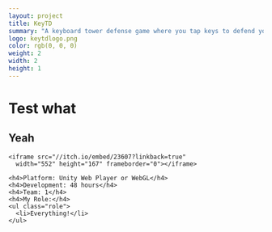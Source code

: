 ```yaml
---
layout: project
title: KeyTD
summary: "A keyboard tower defense game where you tap keys to defend yourself from enemies. Won #2 Innovation in the <a href='http://ludumdare.com/compo/ludum-dare-32/?action=preview&uid=36186' target='_blank'>Ludum Dare 32</a> 48-hour competition!"
logo: keytdlogo.png
color: rgb(0, 0, 0)
weight: 2
width: 2
height: 1
---
```


# Test what
## Yeah

    <iframe src="//itch.io/embed/23607?linkback=true" 
      width="552" height="167" frameborder="0"></iframe>
      
    <h4>Platform: Unity Web Player or WebGL</h4>
    <h4>Development: 48 hours</h4>
    <h4>Team: 1</h4>
    <h4>My Role:</h4>
    <ul class="role">
      <li>Everything!</li>
    </ul>